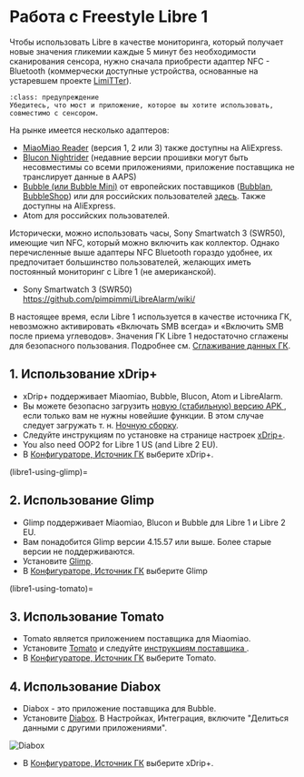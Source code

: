 # Работа с Freestyle Libre 1

Чтобы использовать Libre в качестве мониторинга, который получает новые значения гликемии каждые 5 минут без необходимости сканирования сенсора, нужно сначала приобрести адаптер NFC - Bluetooth (коммерчески доступные устройства, основанные на устаревшем проекте [LimiTTer](https://github.com/JoernL/LimiTTer)).

```{admonition} Libre 2, Libre 1 US and Libre Pro
:class: предупреждение
Убедитесь, что мост и приложение, которое вы хотите использовать, совместимо с сенсором.  
```

На рынке имеется несколько адаптеров:

-   [MiaoMiao Reader](https://www.miaomiao.cool/) (версия 1, 2 или 3) также доступны на AliExpress.
-   [Blucon Nightrider](https://www.ambrosiasys.com/our-products/blucon/) (недавние версии прошивки могут быть несовместимы со всеми приложениями, приложение поставщика не транслирует данные в AAPS)
-   [Bubble (или Bubble Mini)](https://www.bubblesmartreader.com/) от европейских поставщиков ([Bubblan](https://www.bubblan.org/), [BubbleShop](https://bubbleshop.eu/)) или для российских пользователей [здесь](https://vk.com/saharmonitor/). Также доступны на AliExpress.
-   Atom для российских пользователей.

Исторически, можно использовать часы, Sony Smartwatch 3 (SWR50), имеющие чип NFC, который можно включить как коллектор. Однако перечисленные выше адаптеры NFC Bluetooth гораздо удобнее, их предпочитает большинство пользователей, желающих иметь постоянный мониторинг с Libre 1 (не американской).

-   Sony Smartwatch 3 (SWR50)  <https://github.com/pimpimmi/LibreAlarm/wiki/>

В настоящее время, если Libre 1 используется в качестве источника ГК, невозможно активировать «Включать SMB всегда» и «Включить SMB после приема углеводов». Значения ГК Libre 1 недостаточно сглажены для безопасного пользования. Подробнее см. [Сглаживание данных ГК](../CompatibleCgms/SmoothingBloodGlucoseData.md).

## 1. Использование xDrip+

-   xDrip+ поддерживает Miaomiao, Bubble, Blucon, Atom и LibreAlarm.
-   Вы можете безопасно загрузить [ новую (стабильную) версию APK ](https://xdrip-plus-updates.appspot.com/stable/xdrip-plus-latest.apk), если только вам не нужны новейшие функции. В этом случае следует загружать т. н. [Ночную сборку](https://github.com/NightscoutFoundation/xDrip/releases).
-   Следуйте инструкциям по установке на странице настроек [xDrip+](../CompatibleCgms/xDrip.md).
-    You also need OOP2 for Libre 1 US (and Libre 2 EU).
-   В [Конфигураторе, Источник ГК](#Config-Builder-bg-source) выберите xDrip+.

(libre1-using-glimp)=
## 2. Использование Glimp

-   Glimp поддерживает Miaomiao, Blucon и Bubble для Libre 1 и Libre 2 EU.
-   Вам понадобится Glimp версии 4.15.57 или выше. Более старые версии не поддерживаются.
-   Установите [Glimp](https://play.google.com/store/apps/details?id=it.ct.glicemia).
-   В [Конфигураторе, Источник ГК](#Config-Builder-bg-source) выберите Glimp

(libre1-using-tomato)=
## 3. Использование Tomato

- Tomato является приложением поставщика для Miaomiao.
- Установите [Tomato](http://tomato.cool/#download_page) и следуйте [инструкциям поставщика ](http://tomato.cool/how-to-broadcast-data-to-android-aps/tips/).
- В [Конфигураторе, Источник ГК](#Config-Builder-bg-source) выберите Tomato.

## 4. Использование Diabox

- Diabox - это приложение поставщика для Bubble.
- Установите [Diabox](https://t.me/s/DiaboxApp). В Настройках, Интеграция, включите "Делиться данными с другими приложениями".

![Diabox](../images/Diabox.png)

- В [Конфигураторе, Источник ГК](#Config-Builder-bg-source) выберите xDrip+.
